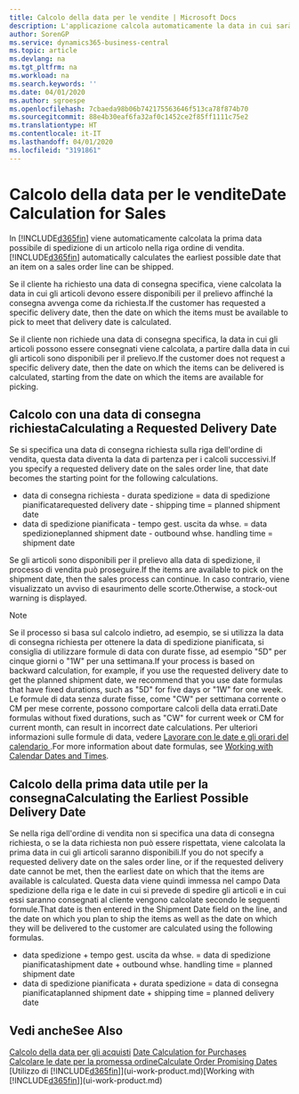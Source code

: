 ```yaml
---
title: Calcolo della data per le vendite | Microsoft Docs
description: L'applicazione calcola automaticamente la data in cui sarà necessario ordinare un articolo da avere in magazzino in una determinata data. Questa è la data in cui si può prevedere che gli articoli ordinati in una data particolare possano essere disponibili per il prelievo.
author: SorenGP
ms.service: dynamics365-business-central
ms.topic: article
ms.devlang: na
ms.tgt_pltfrm: na
ms.workload: na
ms.search.keywords: ''
ms.date: 04/01/2020
ms.author: sgroespe
ms.openlocfilehash: 7cbaeda98b06b742175563646f513ca78f874b70
ms.sourcegitcommit: 88e4b30eaf6fa32af0c1452ce2f85ff1111c75e2
ms.translationtype: HT
ms.contentlocale: it-IT
ms.lasthandoff: 04/01/2020
ms.locfileid: "3191861"
---
```

# <a name="date-calculation-for-sales"></a><span data-ttu-id="d5e6a-104">Calcolo della data per le vendite</span><span class="sxs-lookup"><span data-stu-id="d5e6a-104">Date Calculation for Sales</span></span>
<span data-ttu-id="d5e6a-105">In [!INCLUDE[d365fin](includes/d365fin_md.md)] viene automaticamente calcolata la prima data possibile di spedizione di un articolo nella riga ordine di vendita.</span><span class="sxs-lookup"><span data-stu-id="d5e6a-105">[!INCLUDE[d365fin](includes/d365fin_md.md)] automatically calculates the earliest possible date that an item on a sales order line can be shipped.</span></span>

<span data-ttu-id="d5e6a-106">Se il cliente ha richiesto una data di consegna specifica, viene calcolata la data in cui gli articoli devono essere disponibili per il prelievo affinché la consegna avvenga come da richiesta.</span><span class="sxs-lookup"><span data-stu-id="d5e6a-106">If the customer has requested a specific delivery date, then the date on which the items must be available to pick to meet that delivery date is calculated.</span></span>

<span data-ttu-id="d5e6a-107">Se il cliente non richiede una data di consegna specifica, la data in cui gli articoli possono essere consegnati viene calcolata, a partire dalla data in cui gli articoli sono disponibili per il prelievo.</span><span class="sxs-lookup"><span data-stu-id="d5e6a-107">If the customer does not request a specific delivery date, then the date on which the items can be delivered is calculated, starting from the date on which the items are available for picking.</span></span>

## <a name="calculating-a-requested-delivery-date"></a><span data-ttu-id="d5e6a-108">Calcolo con una data di consegna richiesta</span><span class="sxs-lookup"><span data-stu-id="d5e6a-108">Calculating a Requested Delivery Date</span></span>
<span data-ttu-id="d5e6a-109">Se si specifica una data di consegna richiesta sulla riga dell'ordine di vendita, questa data diventa la data di partenza per i calcoli successivi.</span><span class="sxs-lookup"><span data-stu-id="d5e6a-109">If you specify a requested delivery date on the sales order line, that date becomes the starting point for the following calculations.</span></span>

- <span data-ttu-id="d5e6a-110">data di consegna richiesta - durata spedizione = data di spedizione pianificata</span><span class="sxs-lookup"><span data-stu-id="d5e6a-110">requested delivery date - shipping time = planned shipment date</span></span>
- <span data-ttu-id="d5e6a-111">data di spedizione pianificata - tempo gest. uscita da whse. = data spedizione</span><span class="sxs-lookup"><span data-stu-id="d5e6a-111">planned shipment date - outbound whse. handling time = shipment date</span></span>

<span data-ttu-id="d5e6a-112">Se gli articoli sono disponibili per il prelievo alla data di spedizione, il processo di vendita può proseguire.</span><span class="sxs-lookup"><span data-stu-id="d5e6a-112">If the items are available to pick on the shipment date, then the sales process can continue.</span></span> <span data-ttu-id="d5e6a-113">In caso contrario, viene visualizzato un avviso di esaurimento delle scorte.</span><span class="sxs-lookup"><span data-stu-id="d5e6a-113">Otherwise, a stock-out warning is displayed.</span></span>

> [!Note]
> <span data-ttu-id="d5e6a-114">Se il processo si basa sul calcolo indietro, ad esempio, se si utilizza la data di consegna richiesta per ottenere la data di spedizione pianificata, si consiglia di utilizzare formule di data con durate fisse, ad esempio "5D" per cinque giorni o "1W" per una settimana.</span><span class="sxs-lookup"><span data-stu-id="d5e6a-114">If your process is based on backward calculation, for example, if you use the requested delivery date to get the planned shipment date, we recommend that you use date formulas that have fixed durations, such as "5D" for five days or "1W" for one week.</span></span> <span data-ttu-id="d5e6a-115">Le formule di data senza durate fisse, come "CW" per settimana corrente o CM per mese corrente, possono comportare calcoli della data errati.</span><span class="sxs-lookup"><span data-stu-id="d5e6a-115">Date formulas without fixed durations, such as "CW" for current week or CM for current month, can result in incorrect date calculations.</span></span> <span data-ttu-id="d5e6a-116">Per ulteriori informazioni sulle formule di data, vedere [Lavorare con le date e gli orari del calendario ](ui-enter-date-ranges.md).</span><span class="sxs-lookup"><span data-stu-id="d5e6a-116">For more information about date formulas, see [Working with Calendar Dates and Times](ui-enter-date-ranges.md).</span></span>

## <a name="calculating-the-earliest-possible-delivery-date"></a><span data-ttu-id="d5e6a-117">Calcolo della prima data utile per la consegna</span><span class="sxs-lookup"><span data-stu-id="d5e6a-117">Calculating the Earliest Possible Delivery Date</span></span>
<span data-ttu-id="d5e6a-118">Se nella riga dell'ordine di vendita non si specifica una data di consegna richiesta, o se la data richiesta non può essere rispettata, viene calcolata la prima data in cui gli articoli saranno disponibili.</span><span class="sxs-lookup"><span data-stu-id="d5e6a-118">If you do not specify a requested delivery date on the sales order line, or if the requested delivery date cannot be met, then the earliest date on which that the items are available is calculated.</span></span> <span data-ttu-id="d5e6a-119">Questa data viene quindi immessa nel campo Data spedizione della riga e le date in cui si prevede di spedire gli articoli e in cui essi saranno consegnati al cliente vengono calcolate secondo le seguenti formule.</span><span class="sxs-lookup"><span data-stu-id="d5e6a-119">That date is then entered in the Shipment Date field on the line, and the date on which you plan to ship the items as well as the date on which they will be delivered to the customer are calculated using the following formulas.</span></span>

- <span data-ttu-id="d5e6a-120">data spedizione + tempo gest. uscita da whse. = data di spedizione pianificata</span><span class="sxs-lookup"><span data-stu-id="d5e6a-120">shipment date + outbound whse. handling time = planned shipment date</span></span>
- <span data-ttu-id="d5e6a-121">data di spedizione pianificata + durata spedizione = data di consegna pianificata</span><span class="sxs-lookup"><span data-stu-id="d5e6a-121">planned shipment date + shipping time = planned delivery date</span></span>


## <a name="see-also"></a><span data-ttu-id="d5e6a-122">Vedi anche</span><span class="sxs-lookup"><span data-stu-id="d5e6a-122">See Also</span></span>  
 <span data-ttu-id="d5e6a-123">[Calcolo della data per gli acquisti](purchasing-date-calculation-for-purchases.md) </span><span class="sxs-lookup"><span data-stu-id="d5e6a-123">[Date Calculation for Purchases](purchasing-date-calculation-for-purchases.md) </span></span>  
 [<span data-ttu-id="d5e6a-124">Calcolare le date per la promessa ordine</span><span class="sxs-lookup"><span data-stu-id="d5e6a-124">Calculate Order Promising Dates</span></span>](sales-how-to-calculate-order-promising-dates.md)  
 <span data-ttu-id="d5e6a-125">[Utilizzo di [!INCLUDE[d365fin](includes/d365fin_md.md)]](ui-work-product.md)</span><span class="sxs-lookup"><span data-stu-id="d5e6a-125">[Working with [!INCLUDE[d365fin](includes/d365fin_md.md)]](ui-work-product.md)</span></span>
